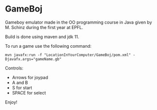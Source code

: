 # GameBoj

Gameboy emulator made in the OO programming course in Java given by M. Schinz during the first year at EPFL.

Build is done using maven and jdk 11.

To run a game use the following command:

```mvn javafx:run -f "LocationInYourComputer/GameBoj/pom.xml" -Djavafx.args="gameName.gb"```

Controls:
* Arrows for joypad
* A and B
* S for start
* SPACE for select

Enjoy!
